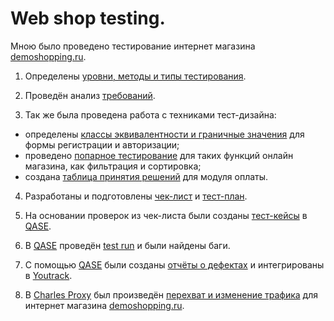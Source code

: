 # Web shop testing. 

Мною было проведено тестирование интернет магазина [demoshopping.ru](https://qa.demoshopping.ru/).

1. Определены [уровни, методы и типы тестирования](https://docs.google.com/spreadsheets/d/1OUiW3km3atwYIP3jFO4zPA4BtNVNc4dAJBgcp9PXJYQ/edit?gid=1647196050#gid=1647196050).

2. Проведён анализ [требований](https://docs.google.com/spreadsheets/d/1tmvreqk9z-lSwHFnq6oz3elbzMpxsljPDxipw6ACQvw/edit?gid=0#gid=0).

3. Так же была проведена работа с техниками тест-дизайна:
  + определены [классы эквивалентности и граничные значения](https://docs.google.com/spreadsheets/d/1bo20AuFqmYadSxW6-sPxSbW4DZkLs7Iyg1SjeXzWSkI/edit?gid=0#gid=0) для формы регистрации и авторизации;
  + проведено [попарное тестирование](https://docs.google.com/spreadsheets/d/1pqTKGMo_-VQW-ciSTHfk8OFqoAZXd1uBnE0VYViuUgg/edit?gid=0#gid=0) для таких функций онлайн магазина, как фильтрация и сортировка;
  + создана [таблица принятия решений](https://docs.google.com/spreadsheets/d/1iIymDXrQ5OYpD9Nyps-FVI0I85Iok1n4NkyHkCxwvlg/edit?gid=0#gid=0) для модуля оплаты.

4. Разработаны и подготовлены [чек-лист](https://docs.google.com/spreadsheets/d/17W5g5oK-Hzl1iAi0jCpa5mRENeqegoaJXFHTFhqR2OY/edit?gid=0#gid=0) и  [тест-план](https://docs.google.com/spreadsheets/d/1YkU7ycE4CmD7Opr1Qh8df2hCElCWwFnpej3fx031A6g/edit?gid=0#gid=0).

5. На основании проверок из чек-листа были созданы [тест-кейсы](https://github.com/ElenaKarpushina/Web/blob/main/G9-2025-01-04%20(1).pdf) в [QASE](https://qase.io/).

6. В [QASE](https://qase.io/) проведён [test run](https://github.com/ElenaKarpushina/Web/blob/main/G9-Express%2Brun%2B2025_01_08.pdf) и были найдены баги.

7. С помощью [QASE](https://qase.io/) были созданы [отчёты о дефектах](https://github.com/ElenaKarpushina/Web/blob/main/%D0%9E%D1%82%D1%87%D1%91%D1%82%D1%8B%20%D0%BE%20%D0%B4%D0%B5%D1%84%D0%B5%D0%BA%D1%82%D0%B0%D1%85.xlsx) и интегрированы в [Youtrack](https://www.jetbrains.com/youtrack/).

8. В [Charles Proxy](https://www.charlesproxy.com/) был произведён [перехват и изменение трафика](https://github.com/ElenaKarpushina/Web/commit/1ab399fea998a199dbec79e52aebb9ad49372bfb) для интернет магазина [demoshopping.ru](https://qa.demoshopping.ru/).

